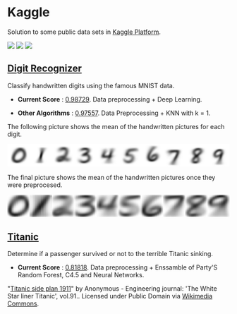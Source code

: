 # Kaggle

Solution to some public data sets in [Kaggle Platform](http://www.kaggle.com/).

[![](https://img.shields.io/badge/subject-Data%20Science-orange.svg)](http://www.kaggle.com/)
[![](https://img.shields.io/badge/language-R-red.svg)](http://www.kaggle.com/)
[![](https://img.shields.io/badge/license-MIT-blue.svg)](http://opensource.org/licenses/MIT)

## [Digit Recognizer](http://www.kaggle.com/c/digit-recognizer)

Classify handwritten digits using the famous MNIST data.

- **Current Score** : [0.98729](http://www.kaggle.com/users/231200/andreshp).  Data preprocessing + Deep Learning.

- **Other Algorithms** : [0.97557](http://www.kaggle.com/users/231200/andreshp). Data Preprocessing + KNN with k = 1.

The following picture shows the mean of the handwritten pictures for each digit.

![](https://github.com/andreshp/Kaggle/blob/master/DigitRecognizer/images/averages.png)

The final picture shows the mean of the handwritten pictures once they were preprocesed.

![](https://github.com/andreshp/Kaggle/blob/master/DigitRecognizer/images/averages_preprocessed.png)

## [Titanic](http://www.kaggle.com/c/titanic-gettingStarted)

Determine if a passenger survived or not to the terrible Titanic sinking.

- **Current Score** : [0.81818](http://www.kaggle.com/users/231200/andreshp).  Data preprocessing + Enssamble of Party'S Random Forest, C4.5 and Neural Networks.

"<a href="http://commons.wikimedia.org/wiki/File:Titanic_side_plan_1911.png#/media/File:Titanic_side_plan_1911.png">Titanic side plan 1911</a>" by Anonymous - Engineering journal: 'The White Star liner Titanic', vol.91.. Licensed under Public Domain via <a href="//commons.wikimedia.org/wiki/">Wikimedia Commons</a>.



